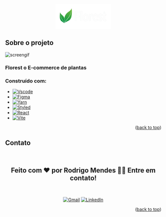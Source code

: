 
<a name="readme-top"></a>

<!-- PROJECT LOGO -->
<br />
<div align="center">
    <img src="https://github.com/roodrigoomendes/Florist/blob/master/src/assets/florestName.png" alt="Logo" width="180" height="80">
</div>


<!-- ABOUT THE PROJECT -->
## Sobre o projeto

<img  alt="screengif" width="700" src="https://github.com/roodrigoomendes/Florist/blob/master/src/assets/florest.gif?raw=true">


### Florest o E-commerce de plantas

### Construído com:

* [![Vscode][Vscode-shield]][Vscode-url]
* [![Figma][Figma-shield]][Figma-url]
* [![Yarn][yarn-shield]][yarn-url]
* [![Styled][Styled-shield]][Styled-url]
* [![React][React.js]][React-url]
* [![Vite][Vite.js]][Vite-url]


<p align="right">(<a href="#readme-top">back to top</a>)</p>


<!-- CONTACT -->
## Contato

<div align="center">
  <img style="border-radius: 50%;" src="https://github.com/roodrigoomendes.png" width="150px" alt=""/>
  <br />
  <h2> Feito com ❤️ por Rodrigo Mendes 👋🏽 Entre em contato! </h2>
  <br/>

 <a href="mailto:roodrigoomendessilva@gmail.com">![Gmail](https://img.shields.io/badge/Gmail-D14836?style=for-the-badge&logo=gmail&logoColor=white)</a>
 <a href="https://www.linkedin.com/in/rodrigomendes-/" target="_blank">![LinkedIn](https://img.shields.io/badge/linkedin-%230077B5.svg?style=for-the-badge&logo=linkedin&logoColor=white)</a> 
<div>


<p align="right">(<a href="#readme-top">back to top</a>)</p>




<!-- MARKDOWN LINKS & IMAGES -->
<!-- https://www.markdownguide.org/basic-syntax/#reference-style-links -->

[Styled-shield]: https://img.shields.io/badge/styled--components-DB7093?style=for-the-badge&logo=styled-components&logoColor=white

[Styled-url]: https://styled-components.com/

[Figma-shield]: https://img.shields.io/badge/Figma-F24E1E?style=for-the-badge&logo=figma&logoColor=white
[Figma-url]: https://www.figma.com/file/rWnzPeoxgynuNPsJjV0VmV/Teste-Front-End-Jr?node-id=0%3A1


[Vscode-shield]: https://img.shields.io/badge/VSCode-0078D4?style=for-the-badge&logo=visual%20studio%20code&logoColor=white
[Vscode-url]: https://code.visualstudio.com/

[yarn-shield]: https://img.shields.io/badge/Yarn-2C8EBB?style=for-the-badge&logo=yarn&logoColor=white
[yarn-url]: https://classic.yarnpkg.com/lang/en/docs/cli/init/


[linkedin-shield]: https://img.shields.io/badge/-LinkedIn-black.svg?style=for-the-badge&logo=linkedin&colorB=555
[linkedin-url]: https://linkedin.com/in/othneildrew

[React.js]: https://img.shields.io/badge/React-20232A?style=for-the-badge&logo=react&logoColor=61DAFB
[React-url]: https://reactjs.org/

[Vite.js]: https://img.shields.io/badge/Vite-B73BFE?style=for-the-badge&logo=vite&logoColor=FFD62E
[Vite-url]: https://vitejs.dev/
